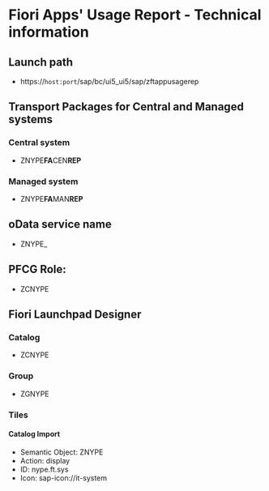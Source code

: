 # Fiori Apps' Usage Report - Technical information

## Launch path
* https://`host:port`/sap/bc/ui5_ui5/sap/zftappusagerep

## Transport Packages for Central and Managed systems
### Central system
* ZNYPE**FA**CEN**REP**

### Managed system
* ZNYPE**FA**MAN**REP**

## oData service name
* ZNYPE_

## PFCG Role:
* ZCNYPE

## Fiori Launchpad Designer

### Catalog
* ZCNYPE

### Group
* ZGNYPE

### Tiles

#### Catalog Import
* Semantic Object: ZNYPE
* Action: display
* ID: nype.ft.sys
* Icon: sap-icon://it-system

